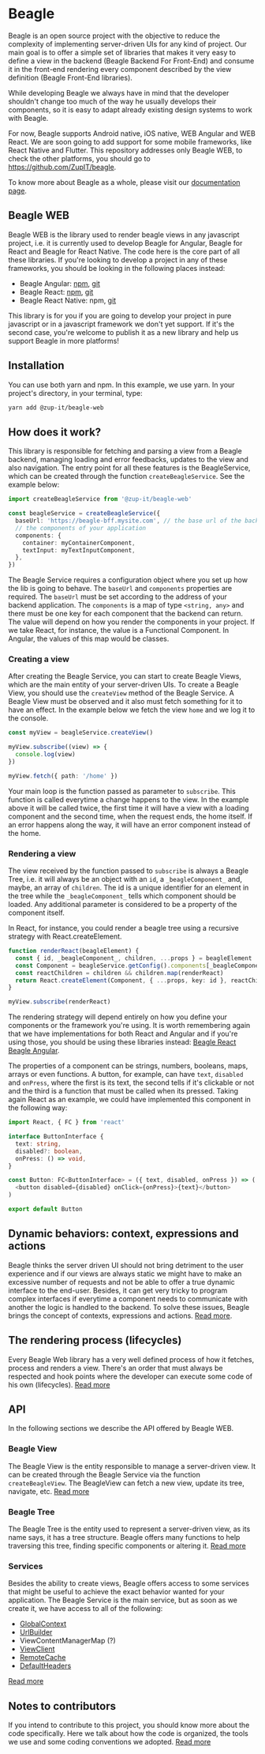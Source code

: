 # Beagle
Beagle is an open source project with the objective to reduce the complexity of implementing
server-driven UIs for any kind of project. Our main goal is to offer a simple set of libraries
that makes it very easy to define a view in the backend (Beagle Backend For Front-End) and consume
it in the front-end rendering every component described by the view definition (Beagle Front-End
libraries).

While developing Beagle we always have in mind that the developer shouldn't change too much of
the way he usually develops their components, so it is easy to adapt already existing design systems
to work with Beagle.

For now, Beagle supports Android native, iOS native, WEB Angular and WEB React. We are soon going
to add support for some mobile frameworks, like React Native and Flutter. This repository addresses
only Beagle WEB, to check the other platforms, you should go to https://github.com/ZupIT/beagle.

To know more about Beagle as a whole, please visit our
[documentation page](https://docs.usebeagle.io).

## Beagle WEB
Beagle WEB is the library used to render beagle views in any javascript project, i.e. it is
currently used to develop Beagle for Angular, Beagle for React and Beagle for React Native. The code
here is the core part of all these libraries. If you're looking to develop a project in any of these
frameworks, you should be looking in the following places instead:

- Beagle Angular: [npm](https://www.npmjs.com/package/@zup-it/beagle-angular), [git](https://github.com/ZupIT/beagle-web-angular)
- Beagle React: [npm](https://www.npmjs.com/package/@zup-it/beagle-react), [git](https://github.com/ZupIT/beagle-web-react)
- Beagle React Native: npm, [git](https://github.com/ZupIT/beagle-web-react)

This library is for you if you are going to develop your project in pure javascript or in a
javascript framework we don't yet support. If it's the second case, you're welcome to publish it as
a new library and help us support Beagle in more platforms!

## Installation
You can use both yarn and npm. In this example, we use yarn. In your project's directory, in your
terminal, type:

```bash
yarn add @zup-it/beagle-web
```

## How does it work?
This library is responsible for fetching and parsing a view from a Beagle backend, managing loading
and error feedbacks, updates to the view and also navigation. The entry point for all these features
is the BeagleService, which can be created through the function `createBeagleService`. See the
example below:

```typescript
import createBeagleService from '@zup-it/beagle-web'

const beagleService = createBeagleService({
  baseUrl: 'https://beagle-bff.mysite.com', // the base url of the backend providing the views
  // the components of your application
  components: {
    container: myContainerComponent,
    textInput: myTextInputComponent,
  },
})
```

The Beagle Service requires a configuration object where you set up how the lib is going to behave.
The `baseUrl` and `components` properties are required. The `baseUrl` must be set according to the
address of your backend application. The `components` is a map of type `<string, any>` and there
must be one key for each component that the backend can return. The value will depend on how you
render the components in your project. If we take React, for instance, the value is a Functional
Component. In Angular, the values of this map would be classes.

### Creating a view
After creating the Beagle Service, you can start to create Beagle Views, which are the main entity
of your server-driven UIs. To create a Beagle View, you should use the `createView` method of the
Beagle Service. A Beagle View must be observed and it also must fetch something for it to have an
effect. In the example below we fetch the view `home` and we log it to the console.

```typescript
const myView = beagleService.createView()

myView.subscribe((view) => {
  console.log(view)
})

myView.fetch({ path: '/home' })
```

Your main loop is the function passed as parameter to `subscribe`. This function is called everytime
a change happens to the view. In the example above it will be called twice, the first time it will
have a view with a loading component and the second time, when the request ends, the home itself. If
an error happens along the way, it will have an error component instead of the home.

### Rendering a view
The view received by the function passed to `subscribe` is always a Beagle Tree, i.e. it will always
be an object with an `id`, a `_beagleComponent_` and, maybe, an array of `children`. The id is a
unique identifier for an element in the tree while the `_beagleComponent_` tells which component
should be loaded. Any additional parameter is considered to be a property of the component itself.

In React, for instance, you could render a beagle tree using a recursive strategy with
React.createElement.

```typescript
function renderReact(beagleElement) {
  const { id, _beagleComponent_, children, ...props } = beagleElement
  const Component = beagleService.getConfig().components[_beagleComponent_]
  const reactChildren = children && children.map(renderReact)
  return React.createElement(Component, { ...props, key: id }, reactChildren)
}

myView.subscribe(renderReact) 
```

The rendering strategy will depend entirely on how you define your components or the framework
you're using. It is worth remembering again that we have implementations for both React and Angular
and if you're using those, you should be using these libraries instead:
[Beagle React](https://www.npmjs.com/package/@zup-it/beagle-react)
[Beagle Angular](https://www.npmjs.com/package/@zup-it/beagle-angular).

The properties of a component can be strings, numbers, booleans, maps, arrays or even functions. A
button, for example, can have `text`, `disabled` and `onPress`, where the first is its text, the
second tells if it's clickable or not and the third is a function that must be called when its
pressed. Taking again React as an example, we could have implemented this component in the following
way:

```typescript
import React, { FC } from 'react'

interface ButtonInterface {
  text: string,
  disabled?: boolean,
  onPress: () => void,
}

const Button: FC<ButtonInterface> = ({ text, disabled, onPress }) => (
  <button disabled={disabled} onClick={onPress}>{text}</button>
)

export default Button
```

## Dynamic behaviors: context, expressions and actions
Beagle thinks the server driven UI should not bring detriment to the user experience and if our
views are always static we might have to make an excessive number of requests and not be able to
offer a true dynamic interface to the end-user. Besides, it can get very tricky to program complex
interfaces if everytime a component needs to communicate with another the logic is handled to the
backend. To solve these issues, Beagle brings the concept of contexts, expressions and actions.
[Read more](https://docs.usebeagle.io/resources/comunication-between-components-and-context).

## The rendering process (lifecycles)
Every Beagle Web library has a very well defined process of how it fetches, process and renders a
view. There's an order that must always be respected and hook points where the developer can execute
some code of his own (lifecycles). [Read more](docs/renderization.md)

## API
In the following sections we describe the API offered by Beagle WEB.

### Beagle View
The Beagle View is the entity responsible to manage a server-driven view. It can be created through
the Beagle Service via the function `createBeagleView`. The BeagleView can fetch a new view, update
its tree, navigate, etc. [Read more](docs/beagle-view.md)

### Beagle Tree
The Beagle Tree is the entity used to represent a server-driven view, as its name says, it has a
tree structure. Beagle offers many functions to help traversing this tree, finding specific
components or altering it. [Read more](docs/beagle-tree)

### Services
Besides the ability to create views, Beagle offers access to some services that might be useful to
achieve the exact behavior wanted for your application. The Beagle Service is the main service, but
as soon as we create it, we have access to all of the following:

- [GlobalContext](docs/services#GlobalContext)
- [UrlBuilder](docs/services#UrlBuilder)
- ViewContentManagerMap (?)
- [ViewClient](docs/services#ViewClient)
- [RemoteCache](docs/services#RemoteCache)
- [DefaultHeaders](docs/services#DefaultHeaders)

[Read more](docs/services)

## Notes to contributors
If you intend to contribute to this project, you should know more about the code specifically. Here we talk about how the code is organized, the tools we use and some coding conventions we adopted. [Read more](docs/contributor)
